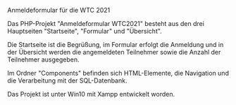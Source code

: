 Anmeldeformular für die WTC 2021

Das PHP-Projekt "Anmeldeformular WTC2021" besteht aus den drei Hauptseiten "Startseite", "Formular" und "Übersicht".

Die Startseite ist die Begrüßung, im Formular erfolgt die Anmeldung und in der Übersicht werden die angemeldeten Teilnehmer sowie die Anzahl der Teilnehmer ausgegeben.

Im Ordner "Components" befinden sich HTML-Elemente, die Navigation und die Verarbeitung mit der SQL-Datenbank.

Das Projekt ist unter Win10 mit Xampp entwickelt worden.
